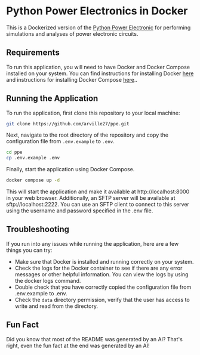 # Python Power Electronics in Docker

This is a Dockerized version of the [Python Power Electronic](https://www.pythonpowerelectronics.com/) for performing simulations and analyses of power electronic circuits.

## Requirements

To run this application, you will need to have Docker and Docker Compose installed on your system. You can find instructions for installing Docker [here](https://docs.docker.com/get-docker/) and instructions for installing Docker Compose [here](https://docs.docker.com/compose/install/)..

## Running the Application

To run the application, first clone this repository to your local machine:

```bash
git clone https://github.com/arville27/ppe.git
```
Next, navigate to the root directory of the repository and copy the configuration file from `.env.example` to `.env`.
```bash
cd ppe
cp .env.example .env
```
Finally, start the application using Docker Compose.
```bash
docker compose up -d
```
This will start the application and make it available at http://localhost:8000 in your web browser. Additionally, an SFTP server will be available at sftp://localhost:2222. You can use an SFTP client to connect to this server using the username and password specified in the .env file.

## Troubleshooting
If you run into any issues while running the application, here are a few things you can try:

- Make sure that Docker is installed and running correctly on your system.
- Check the logs for the Docker container to see if there are any error messages or other helpful information. You can view the logs by using the docker logs command.
- Double check that you have correctly copied the configuration file from .env.example to .env.
- Check the `data` directory permission, verify that the user has access to write and read from the directory.

## Fun Fact

Did you know that most of the README was generated by an AI? That's right, even the fun fact at the end was generated by an AI!